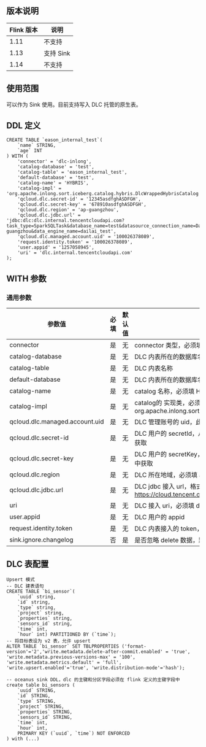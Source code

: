 ## 版本说明
| Flink 版本           | 说明 | 
| ---------------- | ---- |
| 1.11 | 不支持 |
| 1.13 | 支持 Sink |
| 1.14 | 不支持 |


## 使用范围
可以作为 Sink 使用。目前支持写入 DLC 托管的原生表。

## DDL 定义
```
CREATE TABLE `eason_internal_test`(
    `name` STRING,
    `age` INT
) WITH (
    'connector' = 'dlc-inlong',
    'catalog-database' = 'test',
    'catalog-table' = 'eason_internal_test',
    'default-database' = 'test',
    'catalog-name' = 'HYBRIS',
    'catalog-impl' = 'org.apache.inlong.sort.iceberg.catalog.hybris.DlcWrappedHybrisCatalog',
    'qcloud.dlc.secret-id' = '12345asdfghASDFGH',
    'qcloud.dlc.secret-key' = '678910asdfghASDFGH',
    'qcloud.dlc.region' = 'ap-guangzhou',
    'qcloud.dlc.jdbc.url' = 'jdbc:dlc:dlc.internal.tencentcloudapi.com?task_type=SparkSQLTask&database_name=test&datasource_connection_name=DataLakeCatalog&region=ap-guangzhou&data_engine_name=dailai_test',
    'qcloud.dlc.managed.account.uid' = '100026378089',
    'request.identity.token' = '100026378089',
    'user.appid' = '1257058945',
    'uri' = 'dlc.internal.tencentcloudapi.com'
);
```

## WITH 参数
### 通用参数

| 参数值           | 必填 | 默认值 | 描述                                                         |
| ---------------- | ---- | ------ | ------------------------------------------------------------ |
| connector        | 是   | 无     |  connector 类型，必须填 dlc-inlong              |
| catalog-database         | 是   | 无     |  DLC 内表所在的数据库名称                 |
| catalog-table     | 是   | 无     |  DLC 内表名称                                                 |
| default-database     | 是   | 无     |  DLC 内表所在的数据库名称                      |
| catalog-name | 是   | 无     |  catalog 名称，必须填 HYBRIS                           |
| catalog-impl    | 是   | 无     | catalog的 实现类，必须填  org.apache.inlong.sort.iceberg.catalog.hybris.DlcWrappedHybrisCatalog    |
| qcloud.dlc.managed.account.uid   | 是   | 无     |  DLC 管理账号的 uid，此处固定填写 100026378089 |
| qcloud.dlc.secret-id  | 是   | 无     |  DLC 用户的 secretId，从 https://console.cloud.tencent.com/cam/capi 中获取|
| qcloud.dlc.secret-key  | 是   | 无     |  DLC 用户的 secretKey，从 https://console.cloud.tencent.com/cam/capi 中获取 |
| qcloud.dlc.region  | 是   | 无     |  DLC 所在地域，必须填 ap-地域 格式 |
| qcloud.dlc.jdbc.url  | 是   | 无     |  DLC jdbc 接入 url，格式见 https://cloud.tencent.com/document/product/1342/61547 |
| uri   | 是   | 无     |  DLC 接入 uri，必须填 dlc.internal.tencentcloudapi.com |
| user.appid  | 是   | 无     |  DLC 用户的 appid |
| request.identity.token  | 是   | 无     |  DLC 内表接入的 token，此处固定填写 100026378089 |
| sink.ignore.changelog  | 否   | 是     | 是否忽略 delete 数据，默认为 false，设为 true 则进入 append mode |


## DLC 表配置
```
Upsert 模式
-- DLC 建表语句
CREATE TABLE `bi_sensor`(
    `uuid` string,
    `id` string,
    `type` string,
    `project` string,
    `properties` string,
    `sensors_id` string,
    `time` int,
    `hour` int) PARTITIONED BY (`time`);
-- 将目标表设为 v2 表，允许 upsert
ALTER TABLE `bi_sensor` SET TBLPROPERTIES ('format-version'='2','write.metadata.delete-after-commit.enabled' = 'true', 'write.metadata.previous-versions-max' = '100', 'write.metadata.metrics.default' = 'full', 'write.upsert.enabled'='true', 'write.distribution-mode'='hash');

-- oceanus sink DDL，dlc 的主键和分区字段必须在 flink 定义的主键字段中
create table bi_sensors (
    `uuid` STRING,
    `id` STRING,
    `type` STRING,
    `project` STRING,
    `properties` STRING,
    `sensors_id` STRING,
    `time` int,
    `hour` int,
    PRIMARY KEY (`uuid`, `time`) NOT ENFORCED
) with (...)
```

